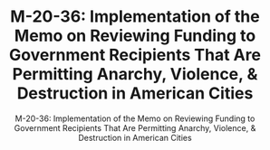 ---
layout: resources-landing
title: "M-20-36: Implementation of the Memo on Reviewing Funding to Government Recipients That Are Permitting Anarchy, Violence, & Destruction in American Cities"
subtitle: "M-20-36: Implementation of the Memo on Reviewing Funding to Government Recipients That Are Permitting Anarchy, Violence, & Destruction in American Cities"
external_link: https://www.whitehouse.gov/wp-content/uploads/2020/09/M-20-36.pdf
filters: federal-financial-assistance memorandum omb 2020
fiscal_year: 2020
---